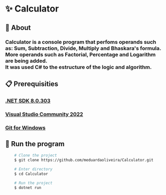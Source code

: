 # **✨ Calculator**

## **🚨 About**

### Calculator is a console program that perfoms operands such as: Sum, Subtraction, Divide, Multiply and Bhaskara's formula. More operands such as Factorial, Percentage and Logarithm are being added. <br> It was used C# to the estructure of the logic and algorithm.

## **📋 Prerequisities**

### [.NET SDK 8.0.303](https://download.visualstudio.microsoft.com/download/pr/d1adccfa-62de-4306-9410-178eafb4eeeb/48e3746867707de33ef01036f6afc2c6/dotnet-sdk-8.0.303-win-x64.exe)
### [Visual Studio Community 2022](https://visualstudio.microsoft.com/pt-br/thank-you-downloading-visual-studio/?sku=Community&channel=Release&version=VS2022&source=VSLandingPage&cid=2030&passive=false)
### [Git for Windows](https://github.com/git-for-windows/git/releases/download/v2.45.2.windows.1/Git-2.45.2-64-bit.exe)

## **🔄️ Run the program**

```bash
    # Clone the project
    $ git clone https://github.com/meduardaoliveira/Calculator.git
```
```bash
    # Enter directory
    $ cd Calculator

    # Run the project
    $ dotnet run
```